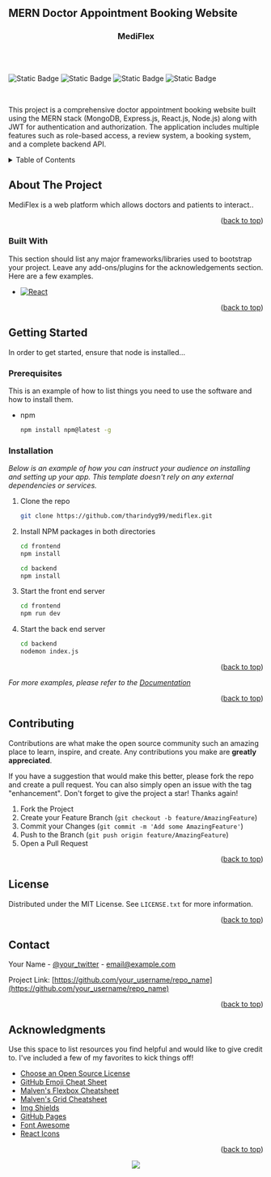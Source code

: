 ## MERN Doctor Appointment Booking Website <h3 align="center">MediFlex</h3> <br><br>
![Static Badge](https://img.shields.io/badge/react-blue) ![Static Badge](https://img.shields.io/badge/mongodb-green) ![Static Badge](https://img.shields.io/badge/express-yellow) ![Static Badge](https://img.shields.io/badge/nodejs-green)

</br>

This project is a comprehensive doctor appointment booking website built using the MERN stack (MongoDB, Express.js, React.js, Node.js) along with JWT for authentication and authorization. The application includes multiple features such as role-based access, a review system, a booking system, and a complete backend API.

<!-- TABLE OF CONTENTS -->
<details>


<br/>Features
<br/>Home Page: Introduction to the website with an overview of its functionality.
<br/>Services Page: Details about the various medical services offered.
<br/>Doctor List Page: A list of all available doctors with brief profiles.
<br/>Doctor Details Page: Detailed information about each doctor, including their specialty, experience, and reviews.
<br/>Contact Page: A form for users to reach out with inquiries or feedback.
<br/>Sign In and Sign Up Pages: User authentication pages for logging in and registering new accounts.
<br/>My Account Page: User-specific page to manage account details, appointments, and other personal information.
<br/>Role-Based Authentication & Authorization: Different access levels for users, doctors, and administrators.
<br/>Review System: Users can leave reviews and ratings for doctors.
<br/>Booking System: Users can book appointments with doctors, view their appointment history, and manage upcoming appointments.
<br/>Photo Upload System: Allows users and doctors to upload and manage profile pictures and other relevant images.

## Authors

<ul>
💠UI designers<br>
   &nbsp;&nbsp;&nbsp;▪️<a href=https://github.com/tharindug99>Tharushi Navodhya</a><br>
💠Front-End developers<br>
    &nbsp;&nbsp;&nbsp;▪️<a href=https://github.com/Dilini-Shashikala-Gnanarathne>Tharindu Godage</a><br>
    &nbsp;&nbsp;&nbsp;▪️<a href=https://github.com/YaseeRathnayaka>Dilshan Silva</a><br>
💠Back-End developers<br>
   &nbsp;&nbsp;&nbsp;▪️<a href=https://github.com/tharindug99>Tharindu  Godage</a><br>
   
</ul>


  

  
</div>




  <summary>Table of Contents</summary>
  <ol>
    <li>
      <a href="#about-the-project">About The Project</a>
      <ul>
        <li><a href="#built-with">Built With</a></li>
      </ul>
    </li>
    <li>
      <a href="#getting-started">Getting Started</a>
      <ul>
        <li><a href="#prerequisites">Prerequisites</a></li>
        <li><a href="#installation">Installation</a></li>
      </ul>
    </li>
    <li><a href="#usage">Usage</a></li>
    <li><a href="#roadmap">Roadmap</a></li>
    <li><a href="#contributing">Contributing</a></li>
    <li><a href="#license">License</a></li>
    <li><a href="#contact">Contact</a></li>
    <li><a href="#acknowledgments">Acknowledgments</a></li>
  </ol>
</details>



<!-- ABOUT THE PROJECT -->
## About The Project


MediFlex is a web platform which allows doctors and patients to interact..

<p align="right">(<a href="#readme-top">back to top</a>)</p>



### Built With

This section should list any major frameworks/libraries used to bootstrap your project. Leave any add-ons/plugins for the acknowledgements section. Here are a few examples.


* [![React][React.js]][React-url]


<p align="right">(<a href="#readme-top">back to top</a>)</p>



<!-- GETTING STARTED -->
## Getting Started

In order to get started, ensure that node is installed...


### Prerequisites

This is an example of how to list things you need to use the software and how to install them.
* npm
  ```sh
  npm install npm@latest -g
  ```

### Installation

_Below is an example of how you can instruct your audience on installing and setting up your app. This template doesn't rely on any external dependencies or services._


1. Clone the repo
   ```sh
   git clone https://github.com/tharindyg99/mediflex.git
   ```
2. Install NPM packages in both directories
   ```sh
   cd frontend
   npm install

   cd backend
   npm install
   ```
3. Start the front end server
   ```sh
   cd frontend
   npm run dev
   ```
4. Start the back end server
   ```sh
   cd backend
   nodemon index.js
   ```   

<p align="right">(<a href="#readme-top">back to top</a>)</p>



_For more examples, please refer to the [Documentation](https://example.com)_

<p align="right">(<a href="#readme-top">back to top</a>)</p>



<!-- CONTRIBUTING -->
## Contributing

Contributions are what make the open source community such an amazing place to learn, inspire, and create. Any contributions you make are **greatly appreciated**.

If you have a suggestion that would make this better, please fork the repo and create a pull request. You can also simply open an issue with the tag "enhancement".
Don't forget to give the project a star! Thanks again!

1. Fork the Project
2. Create your Feature Branch (`git checkout -b feature/AmazingFeature`)
3. Commit your Changes (`git commit -m 'Add some AmazingFeature'`)
4. Push to the Branch (`git push origin feature/AmazingFeature`)
5. Open a Pull Request

<p align="right">(<a href="#readme-top">back to top</a>)</p>



<!-- LICENSE -->
## License

Distributed under the MIT License. See `LICENSE.txt` for more information.

<p align="right">(<a href="#readme-top">back to top</a>)</p>



<!-- CONTACT -->
## Contact

Your Name - [@your_twitter](https://twitter.com/your_username) - email@example.com

Project Link: [https://github.com/your_username/repo_name](https://github.com/your_username/repo_name)

<p align="right">(<a href="#readme-top">back to top</a>)</p>



<!-- ACKNOWLEDGMENTS -->
## Acknowledgments

Use this space to list resources you find helpful and would like to give credit to. I've included a few of my favorites to kick things off!

* [Choose an Open Source License](https://choosealicense.com)
* [GitHub Emoji Cheat Sheet](https://www.webpagefx.com/tools/emoji-cheat-sheet)
* [Malven's Flexbox Cheatsheet](https://flexbox.malven.co/)
* [Malven's Grid Cheatsheet](https://grid.malven.co/)
* [Img Shields](https://shields.io)
* [GitHub Pages](https://pages.github.com)
* [Font Awesome](https://fontawesome.com)
* [React Icons](https://react-icons.github.io/react-icons/search)

<p align="right">(<a href="#readme-top">back to top</a>)</p>



<!-- MARKDOWN LINKS & IMAGES -->
<!-- https://www.markdownguide.org/basic-syntax/#reference-style-links -->
[contributors-shield]: https://img.shields.io/github/contributors/othneildrew/Best-README-Template.svg?style=for-the-badge
[contributors-url]: https://github.com/othneildrew/Best-README-Template/graphs/contributors
[forks-shield]: https://img.shields.io/github/forks/othneildrew/Best-README-Template.svg?style=for-the-badge
[forks-url]: https://github.com/othneildrew/Best-README-Template/network/members
[stars-shield]: https://img.shields.io/github/stars/othneildrew/Best-README-Template.svg?style=for-the-badge
[stars-url]: https://github.com/othneildrew/Best-README-Template/stargazers
[issues-shield]: https://img.shields.io/github/issues/othneildrew/Best-README-Template.svg?style=for-the-badge
[issues-url]: https://github.com/othneildrew/Best-README-Template/issues
[license-shield]: https://img.shields.io/github/license/othneildrew/Best-README-Template.svg?style=for-the-badge
[license-url]: https://github.com/othneildrew/Best-README-Template/blob/master/LICENSE.txt
[linkedin-shield]: https://img.shields.io/badge/-LinkedIn-black.svg?style=for-the-badge&logo=linkedin&colorB=555
[linkedin-url]: https://linkedin.com/in/othneildrew
[product-screenshot]: images/screenshot.png
[Next.js]: https://img.shields.io/badge/next.js-000000?style=for-the-badge&logo=nextdotjs&logoColor=white
[Next-url]: https://nextjs.org/
[React.js]: https://img.shields.io/badge/React-20232A?style=for-the-badge&logo=react&logoColor=61DAFB
[React-url]: https://reactjs.org/


<p align=center>
   <img src="https://github.com/tharindug99/mediflex/frontend/src/assets/logo.png"
</p> 
   

